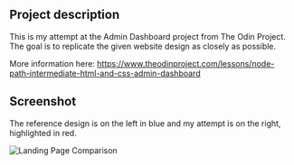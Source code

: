 ## Project description
This is my attempt at the Admin Dashboard project from The Odin Project. The goal is to replicate the given website design as closely as possible.

More information here: https://www.theodinproject.com/lessons/node-path-intermediate-html-and-css-admin-dashboard

## Screenshot

The reference design is on the left in blue and my attempt is on the right, highlighted in red.

![Landing Page Comparison](https://i.imgur.com/6RKNKmj.png)
